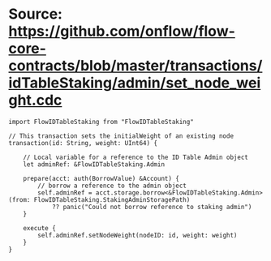# Source: https://github.com/onflow/flow-core-contracts/blob/master/transactions/idTableStaking/admin/set_node_weight.cdc

```
import FlowIDTableStaking from "FlowIDTableStaking"

// This transaction sets the initialWeight of an existing node
transaction(id: String, weight: UInt64) {

    // Local variable for a reference to the ID Table Admin object
    let adminRef: &FlowIDTableStaking.Admin

    prepare(acct: auth(BorrowValue) &Account) {
        // borrow a reference to the admin object
        self.adminRef = acct.storage.borrow<&FlowIDTableStaking.Admin>(from: FlowIDTableStaking.StakingAdminStoragePath)
            ?? panic("Could not borrow reference to staking admin")
    }

    execute {
        self.adminRef.setNodeWeight(nodeID: id, weight: weight)
    }
}
```